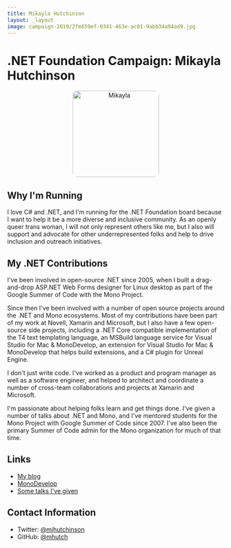```yaml
---
title: Mikayla Hutchinson
layout: _layout
image: campaign-2019/2fe859ef-0341-463e-ac01-9abb34a94ad9.jpg
---
```


# .NET Foundation Campaign: Mikayla Hutchinson

<div align="center">
<img alt="Mikayla" src="campaign-2019/2fe859ef-0341-463e-ac01-9abb34a94ad9.jpg" style="border-radius: 5%; width: 200px" />
</div>

## Why I'm Running

I love C# and .NET, and I'm running for the .NET Foundation board because I want to help it be a more diverse and inclusive community. As an openly queer trans woman, I will not only represent others like me, but I also will support and advocate for other underrepresented folks and help to drive inclusion and outreach initiatives.

## My .NET Contributions

I've been involved in open-source .NET since 2005, when I built a drag-and-drop ASP.NET Web Forms designer for Linux desktop as part of the Google Summer of Code with the Mono Project.

Since then I've been involved with a number of open source projects around the .NET and Mono ecosystems. Most of my contributions have been part of my work at Novell, Xamarin and Microsoft, but I also have a few open-source side projects, including a .NET Core compatible implementation of the T4 text templating language, an MSBuild language service for Visual Studio for Mac & MonoDevelop, an extension for Visual Studio for Mac & MonoDevelop that helps build extensions, and a C# plugin for
Unreal Engine.

I don't just write code. I've worked as a product and program manager as well as a software engineer, and helped to architect and coordinate a number of cross-team collaborations and projects at Xamarin and Microsoft.

I'm passionate about helping folks learn and get things done. I've given a number of talks about .NET and Mono, and I've mentored students for the Mono Project with Google Summer of Code since 2007. I've also been the primary Summer of Code admin for the Mono organization for much of that time.

## Links
* [My blog](https://mhut.ch)
* [MonoDevelop](https://github.com/mono/monodevelop)
* [Some talks I've given](https://mhut.ch/talks)

## Contact Information
* Twitter: [@mjhutchinson](https://twitter.com/mjhutchinson)
* GitHub: [@mhutch](https://github.com/mhutch)
